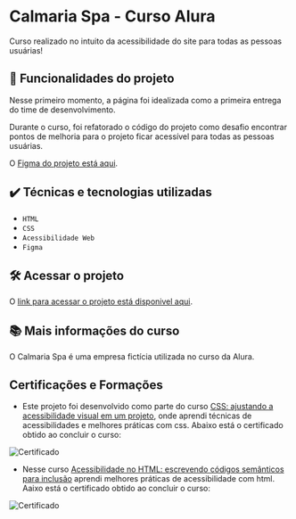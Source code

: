 # Calmaria Spa - Curso Alura

Curso realizado no intuito da acessibilidade do site para todas as pessoas usuárias!

## 🔨 Funcionalidades do projeto

Nesse primeiro momento, a página foi idealizada como a primeira entrega do time de desenvolvimento.

Durante o curso, foi refatorado o código do projeto como desafio encontrar pontos de melhoria para o projeto ficar acessível para todas as pessoas usuárias.

O [Figma do projeto está aqui](https://www.figma.com/file/1pDTUXo7ovT6zlE64Zw509/Calmaria-Spa--%7C-Forma%C3%A7%C3%A3o-Acessibilidade?type=design&node-id=98-1263&mode=design&t=iIe3hZrzPEvVEi0o-0).

## ✔️ Técnicas e tecnologias utilizadas

- `HTML`
- `CSS`
- `Acessibilidade Web`
- `Figma`

## 🛠️ Acessar o projeto

O [link para acessar o projeto está disponivel aqui](https://jhonata-anderson.github.io/calmaria-spa-css/).

## 📚 Mais informações do curso

O Calmaria Spa é uma empresa fictícia utilizada no curso da Alura.

## Certificações e Formações

- Este projeto foi desenvolvido como parte do curso [CSS: ajustando a acessibilidade visual em um projeto](https://cursos.alura.com.br/certificate/2485766a-0d12-4482-9d26-7c9ad4a42f71?lang=pt_BR), onde aprendi técnicas de acessibilidades e melhores práticas com css. Abaixo está o certificado obtido ao concluir o curso:

![Certificado](https://i.postimg.cc/vBB0wBFg/imagem-2024-08-06-140619233.png)

- Nesse curso [Acessibilidade no HTML: escrevendo códigos semânticos para inclusão](https://cursos.alura.com.br/certificate/cb944158-4875-4b79-82e6-5d22e91d8951?lang=pt_BR) aprendi melhores práticas de acessibilidade com html. Aaixo está o certificado obtido ao concluir o curso:

![Certificado](https://i.postimg.cc/8PNcwrhb/imagem-2024-08-06-141057916.png)
